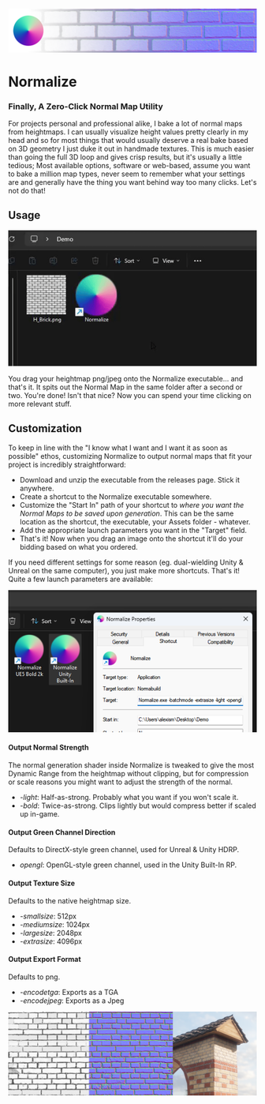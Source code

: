 
![header ](images/header.png)

# Normalize
### Finally, A Zero-Click Normal Map Utility

For projects personal and professional alike, I bake a lot of normal maps from heightmaps. I can usually visualize height values pretty clearly in my head and so for most things that would usually deserve a real bake based on 3D geometry I just duke it out in handmade textures. This is much easier than going the full 3D loop and gives crisp results, but it's usually a little tedious; Most available options, software or web-based, assume you want to bake a million map types, never seem to remember what your settings are and generally have the thing you want behind way too many clicks. Let's not do that! 

## Usage

![gif ](images/gif.gif)

You drag your heightmap png/jpeg onto the Normalize executable... and that's it. It spits out the Normal Map in the same folder after a second or two. You're done! Isn't that nice? Now you can spend your time clicking on more relevant stuff.

## Customization

To keep in line with the "I know what I want and I want it as soon as possible" ethos, customizing Normalize to output normal maps that fit your project is incredibly straightforward:

- Download and unzip the executable from the releases page. Stick it anywhere.
- Create a shortcut to the Normalize executable somewhere.
- Customize the "Start In" path of your shortcut to *where you want the Normal Maps to be saved upon generation*. This can be the same location as the shortcut, the executable, your Assets folder - whatever.
- Add the appropriate launch parameters you want in the "Target" field.
- That's it! Now when you drag an image onto the shortcut it'll do your bidding based on what you ordered.

If you need different settings for some reason (eg. dual-wielding Unity & Unreal on the same computer), you just make more shortcuts. That's it! Quite a few launch parameters are available:

![settings ](images/settings.png)

#### Output Normal Strength
The normal generation shader inside Normalize is tweaked to give the most Dynamic Range from the heightmap without clipping, but for compression or scale reasons you might want to adjust the strength of the normal.
- *-light*: Half-as-strong. Probably what you want if you won't scale it.
- *-bold*: Twice-as-strong. Clips lightly but would compress better if scaled up in-game.

#### Output Green Channel Direction
Defaults to DirectX-style green channel, used for Unreal & Unity HDRP.
- *opengl*: OpenGL-style green channel, used in the Unity Built-In RP.

#### Output Texture Size 
Defaults to the native heightmap size.
- *-smallsize*: 512px
- *-mediumsize*: 1024px
- *-largesize*: 2048px
- *-extrasize*: 4096px

#### Output Export Format
Defaults to png.
- *-encodetga*: Exports as a TGA
- *-encodejpeg*: Exports as a Jpeg

![footer](images/footer.png)